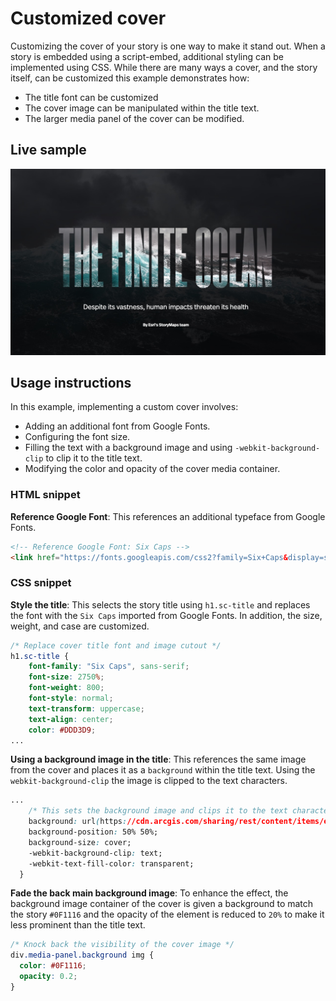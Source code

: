 # Customized cover
Customizing the cover of your story is one way to make it stand out. When a story is embedded using a script-embed, additional styling can be implemented using CSS. While there are many ways a cover, and the story itself, can be customized this example demonstrates how:
- The title font can be customized
- The cover image can be manipulated within the title text.
- The larger media panel of the cover can be modified.

## Live sample
[![Custom cover sample codepen](./assets/sample_custom_cover.jpg "Custom cover sample codepen")](https://codepen.io/Warren-Davison/pen/MWNegKp)

## Usage instructions
In this example, implementing a custom cover involves:
- Adding an additional font from Google Fonts.
- Configuring the font size.
- Filling the text with a background image and using `-webkit-background-clip` to clip it to the title text.
- Modifying the color and opacity of the cover media container.

### HTML snippet
**Reference Google Font**: This references an additional typeface from Google Fonts.
```html
<!-- Reference Google Font: Six Caps -->
<link href="https://fonts.googleapis.com/css2?family=Six+Caps&display=swap" rel="stylesheet">
```

### CSS snippet
**Style the title**: This selects the story title using `h1.sc-title` and replaces the font with the `Six Caps` imported from Google Fonts. In addition, the size, weight, and case are customized.

```css
/* Replace cover title font and image cutout */
h1.sc-title {
    font-family: "Six Caps", sans-serif;
    font-size: 2750%;
    font-weight: 800;
    font-style: normal;
    text-transform: uppercase;
    text-align: center;
    color: #DDD3D9;
...
```
**Using a background image in the title**: This references the same image from the cover and places it as a `background` within the title text. Using the `webkit-background-clip` the image is clipped to the text characters.
```css
...
    /* This sets the background image and clips it to the text characters */
    background: url(https://cdn.arcgis.com/sharing/rest/content/items/e857e2e8b0f34597999077a04dba4350/resources/C1VCMdFCo1WDwDyUI1NX0.jpeg) no-repeat;
    background-position: 50% 50%;
    background-size: cover;
    -webkit-background-clip: text;
    -webkit-text-fill-color: transparent;
  }
```
**Fade the back main background image**: To enhance the effect, the background image container of the cover is given a background to match the story `#0F1116` and the opacity of the element is reduced to `20%` to make it less prominent than the title text.
```css
/* Knock back the visibility of the cover image */
div.media-panel.background img {
  color: #0F1116;
  opacity: 0.2;
}
```